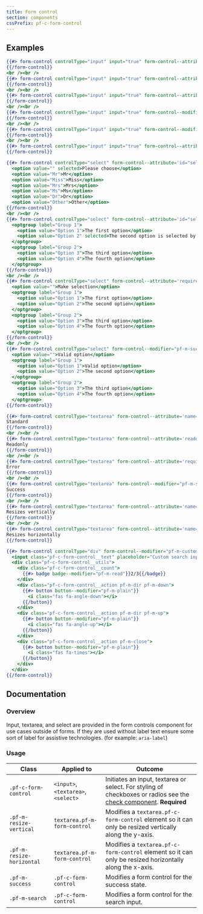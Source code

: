 ```yaml
---
title: Form control
section: components
cssPrefix: pf-c-form-control
---
```


## Examples
```hbs title=Input
{{#> form-control controlType="input" input="true" form-control--attribute='type="text" value="Standard" id="textInput1" aria-label="Standard input example"'}}
{{/form-control}}
<br /><br />
{{#> form-control controlType="input" input="true" form-control--attribute='readonly type="text" value="Readonly" id="textInput2" aria-label="Readonly input example"'}}
{{/form-control}}
<br /><br />
{{#> form-control controlType="input" input="true" form-control--attribute='required type="text" value="Error" id="textInput3" aria-invalid="true" aria-label="Error state input example"'}}
{{/form-control}}
<br /><br />
{{#> form-control controlType="input" input="true" form-control--modifier="pf-m-success" form-control--attribute='type="text" value="Success" id="textInput4" aria-label="Success state input example"'}}
{{/form-control}}
<br /><br />
{{#> form-control controlType="input" input="true" form-control--modifier="pf-m-search" form-control--attribute='type="search" id="search-input" name="search-input" aria-label="Search"'}}
{{/form-control}}
<br /><br />
{{#> form-control controlType="input" input="true" form-control--attribute='disabled type="text" value="Disabled" id="textInput5" aria-label="Disabled input example"'}}
{{/form-control}}
```

```hbs title=Select
{{#> form-control controlType="select" form-control--attribute='id="selectExample1" name="selectExample1" aria-label="select example"'}}
  <option value="" selected>Please choose</option>
  <option value="Mr">Mr</option>
  <option value="Miss">Miss</option>
  <option value="Mrs">Mrs</option>
  <option value="Ms">Ms</option>
  <option value="Dr">Dr</option>
  <option value="Other">Other</option>
{{/form-control}}
<br /><br />
{{#> form-control controlType="select" form-control--attribute='id="selectExample2" name="selectExample2" aria-label="select group example"'}}
  <optgroup label="Group 1">
    <option value="Option 1">The first option</option>
    <option value="Option 2" selected>The second option is selected by default</option>
  </optgroup>
  <optgroup label="Group 2">
    <option value="Option 3">The third option</option>
    <option value="Option 4">The fourth option</option>
  </optgroup>
{{/form-control}}
<br /><br />
{{#> form-control controlType="select" form-control--attribute='required aria-invalid="true" id="selectExample3" name="selectExample3" aria-label="error state select group example"'}}
  <option value="">Make selection</option>
  <optgroup label="Group 1">
    <option value="Option 1">The first option</option>
    <option value="Option 2">The second option</option>
  </optgroup>
  <optgroup label="Group 2">
    <option value="Option 3">The third option</option>
    <option value="Option 4">The fourth option</option>
  </optgroup>
{{/form-control}}
<br /><br />
{{#> form-control controlType="select" form-control--modifier="pf-m-success" form-control--attribute='id="selectExample4" name="selectExample4" aria-label="Success state select group example"'}}
  <option value="">Valid option</option>
  <optgroup label="Group 1">
    <option value="Option 1">Valid option</option>
    <option value="Option 2">The second option</option>
  </optgroup>
  <optgroup label="Group 2">
    <option value="Option 3">The third option</option>
    <option value="Option 4">The fourth option</option>
  </optgroup>
{{/form-control}}
```

```hbs title=Textarea
{{#> form-control controlType="textarea" form-control--attribute='name="textarea" id="textarea1" aria-label="Standard textarea example"'}}
Standard
{{/form-control}}
<br /><br />
{{#> form-control controlType="textarea" form-control--attribute='readonly name="textarea" id="textarea2" aria-label="Readonly textarea example"'}}
Readonly
{{/form-control}}
<br /><br />
{{#> form-control controlType="textarea" form-control--attribute='required name="textarea" id="textarea3" aria-label="Error state textarea example" aria-invalid="true"'}}
Error
{{/form-control}}
<br /><br />
{{#> form-control controlType="textarea" form-control--modifier="pf-m-success" form-control--attribute='name="textarea" id="textareasuccess" aria-label="Success state textarea example"'}}
Success
{{/form-control}}
<br /><br />
{{#> form-control controlType="textarea" form-control--attribute='name="textarea" id="textarea4" aria-label="Resize vertical textarea example"' form-control--modifier="pf-m-resize-vertical"}}
Resizes vertically
{{/form-control}}
<br /><br />
{{#> form-control controlType="textarea" form-control--attribute='name="textarea" id="textarea5" aria-label="Resize horizontal textarea example"' form-control--modifier="pf-m-resize-horizontal"}}
Resizes horizontally
{{/form-control}}
```

```hbs title=Custom
{{#> form-control controlType="div" form-control--modifier="pf-m-custom pf-m-search"}}
  <input class="pf-c-form-control__text" placeholder="Custom search input">
  <div class="pf-c-form-control__utils">
    <div class="pf-c-form-control__count">
      {{#> badge badge--modifier="pf-m-read"}}2/3{{/badge}}
    </div>
    <div class="pf-c-form-control__action pf-m-dir pf-m-down">
      {{#> button button--modifier="pf-m-plain"}}
        <i class="fas fa-angle-down"></i>
      {{/button}}
    </div>
    <div class="pf-c-form-control__action pf-m-dir pf-m-up">
      {{#> button button--modifier="pf-m-plain"}}
        <i class="fas fa-angle-up"></i>
      {{/button}}
    </div>
    <div class="pf-c-form-control__action pf-m-close">
      {{#> button button--modifier="pf-m-plain"}}
        <i class="fas fa-times"></i>
      {{/button}}
    </div>
  </div>
{{/form-control}}
```

## Documentation
### Overview
Input, textarea, and select are provided in the form controls component for use cases outside of forms. If they are used without label text ensure some sort of label for assistive technologies. (for example: `aria-label`)

### Usage
| Class | Applied to | Outcome |
| -- | -- | -- |
| `.pf-c-form-control` | `<input>`,`<textarea>`, `<select>` |  Initiates an input, textarea or select. For styling of checkboxes or radios see the [check component](/documentation/core/components/check). **Required**  |
| `.pf-m-resize-vertical` | `textarea.pf-m-form-control` | Modifies a `textarea.pf-c-form-control` element so it can only be resized vertically along the y-axis. |
| `.pf-m-resize-horizontal` | `textarea.pf-m-form-control` | Modifies a `textarea.pf-c-form-control` element so it can only be resized horizontally along the x-axis. |
| `.pf-m-success` | `.pf-c-form-control` | Modifies a form control for the success state. |
| `.pf-m-search` | `.pf-c-form-control` | Modifies a form control for the search input. |
